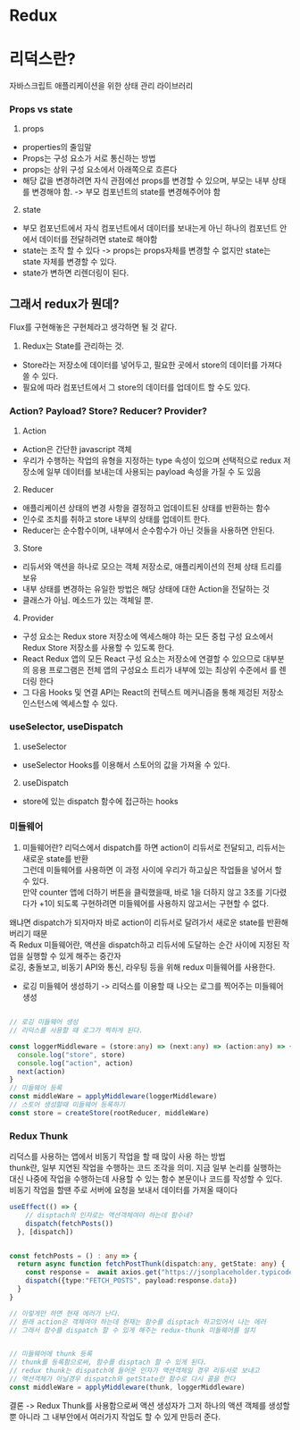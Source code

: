 # Redux

# 리덕스란?
자바스크립트 애플리케이션을 위한 상태 관리 라이브러리

### Props vs state
1. props
- properties의 줄임말
- Props는 구성 요소가 서로 통신하는 방법
- props는 상위 구성 요소에서 아래쪽으로 흐른다
- 해당 값을 변경하려면 자식 관점에선 props를 변경할 수 있으며, 부모는 내부 상태를 변경해야 함. -> 부모 컴포넌트의 state를 변경해주어야 함

2. state
- 부모 컴포넌트에서 자식 컴포넌트에서 데이터를 보내는게 아닌 하나의 컴포넌트 안에서 데이터를 전달하려면 state로 해야함
- state는 조작 할 수 있다 -> props는 props자체를 변경할 수 없지만 state는 state 자체를 변경할 수 있다.
- state가 변하면 리렌더링이 된다.


## 그래서 redux가 뭔데?
Flux를 구현해놓은 구현체라고 생각하면 될 것 같다.


1. Redux는 State를 관리하는 것.
- Store라는 저장소에 데이터를 넣어두고, 필요한 곳에서 store의 데이터를 가져다 쓸 수 있다.
- 필요에 따라 컴포넌트에서 그 store의 데이터를 업데이트 할 수도 있다.


### Action? Payload? Store? Reducer? Provider?
1. Action
- Action은 간단한 javascript 객체
- 우리가 수행하는 작업의 유형을 지정하는 type 속성이 있으며 선택적으로 redux 저장소에 일부 데이터를 보내는데 사용되는 payload 속성을 가질 수 도 있음
2. Reducer 
- 애플리케이션 상태의 변경 사항을 결정하고 업데이트된 상태를 반환하는 함수
- 인수로 조치를 취하고 store 내부의 상태를 업데이트 한다.
- Reducer는 순수함수이며, 내부에서 순수함수가 아닌 것들을 사용하면 안된다.

3. Store
- 리듀서와 액션을 하나로 모으는 객체 저장소로, 애플리케이션의 전체 상태 트리를 보유
- 내부 상태를 변경하는 유일한 방법은 해당 상태에 대한 Action을 전달하는 것
- 클래스가 아님. 메소드가 있는 객체일 뿐.

4. Provider
- <Provider> 구성 요소는 Redux store 저장소에 엑세스해야 하는 모든 중첩 구성 요소에서 Redux Store 저장소를 사용할 수 있도록 한다.
- React Redux 앱의 모든 React 구성 요소는 저장소에 연결할 수 있으므로 대부분의 응용 프로그램은 전체 앱의 구성요소 트리가 내부에 있는 최상위 수준에서 <Provider>를 렌더링 한다
- 그 다음 Hooks 및 연결 API는 React의 컨텍스트 메커니즘을 통해 제겅된 저장소 인스턴스에 엑세스할 수 있다.



### useSelector, useDispatch
1. useSelector
- useSelector Hooks를 이용해서 스토어의 값을 가져올 수 있다.



2. useDispatch
- store에 있는 dispatch 함수에 접근하는 hooks

### 미들웨어

1. 미들웨어란?
리덕스에서 dispatch를 하면 action이 리듀서로 전달되고, 리듀서는 새로운 state를 반환<br>
그런데 미들웨어를 사용하면 이 과정 사이에 우리가 하고싶은 작업들을 넣어서 할 수 있다.<br>
만약 counter 앱에 더하기 버튼을 클릭했을때, 바로 1을 더하지 않고 3초를 기다렸다가 +1이 되도록 구현하려면 미들웨어를 사용하지 않고서는 구현할 수 없다.<br>
<!-- -> 리듀서는 순수함수기 때문에 안에서 콜백을 사용하면 안되니까? -->
왜냐면 dispatch가 되자마자 바로 action이 리듀서로 달려가서 새로운 state를 반환해버리기 때문<br>
즉 Redux 미들웨어란, 액션을 dispatch하고 리듀서에 도달하는 순간 사이에 지정된 작업을 실행할 수 있게 해주는 중간자<br>
로깅, 충돌보고, 비동기 API와 통신, 라우팅 등을 위해 redux 미들웨어를 사용한다.

- 로깅 미들웨어 생성하기 -> 리덕스를 이용할 때 나오는 로그를 찍어주는 미들웨어 생성

```typescript

// 로깅 미들웨어 생성
// 리덕스를 사용할 때 로그가 찍히게 된다.

const loggerMiddleware = (store:any) => (next:any) => (action:any) => {
  console.log("store", store)
  console.log("action", action)
  next(action)
}
// 미들웨어 등록
const middleWare = applyMiddleware(loggerMiddleware)
// 스토어 생성할때 미들웨어 등록하기
const store = createStore(rootReducer, middleWare)
```

### Redux Thunk
리덕스를 사용하는 앱에서 비동기 작업을 할 때 많이 사용 하는 방법<br>
thunk란, 일부 지연된 작업을 수행하는 코드 조각을 의미. 지금 일부 논리를 실행하는 대신 나중에 작업을 수행하는데 사용할 수 있는 함수 본문이나 코드를 작성할 수 있다.<br>
비동기 작업을 할땐 주로 서버에 요청을 보내서 데이터를 가져올 때이다

```typescript
useEffect(() => {
    // disptach의 인자로는 액션객체여야 하는데 함수네?
    dispatch(fetchPosts())
  }, [dispatch])


const fetchPosts = () : any => {
  return async function fetchPostThunk(dispatch:any, getState: any) {
    const response =  await axios.get("https://jsonplaceholder.typicode.com/posts");
    dispatch({type:"FETCH_POSTS", payload:response.data})
  }
}

// 이렇게만 하면 현재 에러가 난다.
// 원래 action은 객체여야 하는데 현재는 함수를 disptach 하고있어서 나는 에러
// 그래서 함수를 dispatch 할 수 있게 해주는 redux-thunk 미들웨어를 설치


// 미들웨어에 thunk 등록
// thunk를 등록함으로써, 함수를 disptach 할 수 있게 된다.
// redux thunk는 dispatch에 들어온 인자가 액션객체일 경우 리듀서로 보내고
// 액션객체가 아닐경우 dispatch와 getState란 함수로 다시 콜을 한다
const middleWare = applyMiddleware(thunk, loggerMiddleware)

```

결론 -> Redux Thunk를 사용함으로써 액션 생성자가 그저 하나의 액션 객체를 생성할 뿐 아니라 그 내부안에서 여러가지 작업도 할 수 있게 만등러 준다.